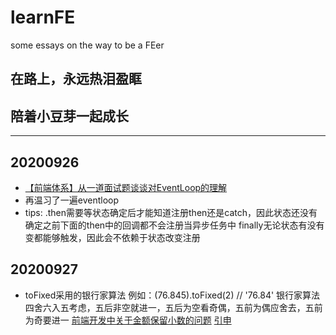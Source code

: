 # learnFE
some essays on the way to be a FEer

## 在路上，永远热泪盈眶
## 陪着小豆芽一起成长

---

## 20200926
+ [【前端体系】从一道面试题谈谈对EventLoop的理解](https://juejin.im/post/6868849475008331783#heading-18)
+ 再温习了一遍eventloop
+ tips:
.then需要等状态确定后才能知道注册then还是catch，因此状态还没有确定之前下面的then中的回调都不会注册当异步任务中
finally无论状态有没有变都能够触发，因此会不依赖于状态改变注册

## 20200927
+ toFixed采用的银行家算法
例如：(76.845).toFixed(2) // '76.84'
银行家算法
四舍六入五考虑，五后非空就进一，五后为空看奇偶，五前为偶应舍去，五前为奇要进一
[前端开发中关于金额保留小数的问题](https://juejin.im/post/6876754864786014215)
[引申](https://juejin.im/post/6844904066418491406#heading-12)
